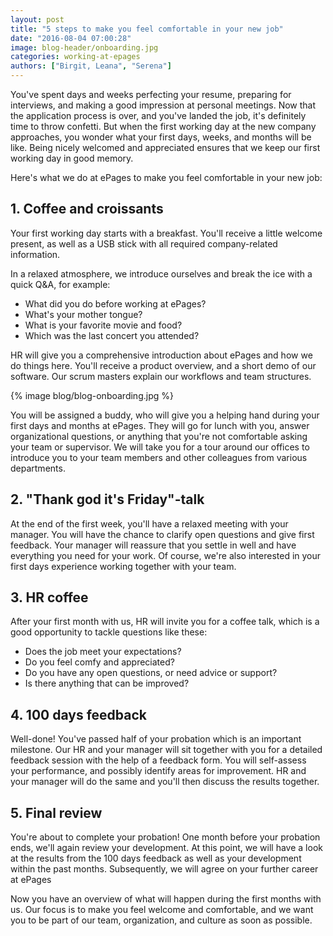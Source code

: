 ```yaml
---
layout: post
title: "5 steps to make you feel comfortable in your new job"
date: "2016-08-04 07:00:28"
image: blog-header/onboarding.jpg
categories: working-at-epages
authors: ["Birgit, Leana", "Serena"]
---
```


You've spent days and weeks perfecting your resume, preparing for interviews, and making a good impression at personal meetings.
Now that the application process is over, and you've landed the job, it's definitely time to throw confetti.
But when the first working day at the new company approaches, you wonder what your first days, weeks, and months will be like.
Being nicely welcomed and appreciated ensures that we keep our first working day in good memory.

Here's what we do at ePages to make you feel comfortable in your new job:

## 1. Coffee and croissants

Your first working day starts with a breakfast.
You'll receive a little welcome present, as well as a USB stick with all required company-related information.

In a relaxed atmosphere, we introduce ourselves and break the ice with a quick Q&A, for example:

* What did you do before working at ePages?
* What's your mother tongue?
* What is your favorite movie and food?
* Which was the last concert you attended?

HR will give you a comprehensive introduction about ePages and how we do things here.
You'll receive a product overview, and a short demo of our software.
Our scrum masters explain our workflows and team structures.

{% image blog/blog-onboarding.jpg %}

You will be assigned a buddy, who will give you a helping hand during your first days and months at ePages.
They will go for lunch with you, answer organizational questions, or anything that you're not comfortable asking your team or supervisor.
We will take you for a tour around our offices to introduce you to your team members and other colleagues from various departments.

## 2. "Thank god it's Friday"-talk

At the end of the first week, you'll have a relaxed meeting with your manager.
You will have the chance to clarify open questions and give first feedback.
Your manager will reassure that you settle in well and have everything you need for your work.
Of course, we're also interested in your first days experience working together with your team.

## 3. HR coffee

After your first month with us, HR will invite you for a coffee talk, which is a good opportunity to tackle questions like these:

* Does the job meet your expectations?
* Do you feel comfy and appreciated?
* Do you have any open questions, or need advice or support?
* Is there anything that can be improved?

## 4. 100 days feedback

Well-done!
You've passed half of your probation which is an important milestone.
Our HR and your manager will sit together with you for a detailed feedback session with the help of a feedback form.
You will self-assess your performance, and possibly identify areas for improvement.
HR and your manager will do the same and you'll then discuss the results together.

## 5. Final review

You're about to complete your probation!
One month before your probation ends, we'll again review your development.
At this point, we will have a look at the results from the 100 days feedback as well as your development within the past months.
Subsequently, we will agree on your further career at ePages

Now you have an overview of what will happen during the first months with us.
Our focus is to make you feel welcome and comfortable, and we want you to be part of our team, organization, and culture as soon as possible.
